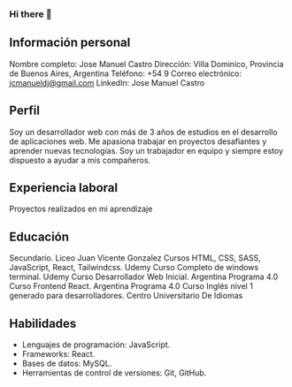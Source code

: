 ### Hi there 👋

<!--
**josemanuell/josemanuell** is a ✨ _special_ ✨ repository because its `README.md` (this file) appears on your GitHub profile.

Here are some ideas to get you started:

- 🔭 I’m currently working on ...
- 🌱 I’m currently learning ...
- 👯 I’m looking to collaborate on ...
- 🤔 I’m looking for help with ...
- 💬 Ask me about ...
- 📫 How to reach me: ...
- 😄 Pronouns: ...
- ⚡ Fun fact: ...
-->
## Información personal
Nombre completo: Jose Manuel Castro
Dirección: Villa Dominico, Provincia de Buenos Aires, Argentina
Teléfono: +54 9 
Correo electrónico: jcmanueldj@gmail.com
LinkedIn: Jose Manuel Castro

## Perfil
Soy un desarrollador web con más de 3 años de estudios en el desarrollo de aplicaciones web.
Me apasiona trabajar en proyectos desafiantes y aprender nuevas tecnologías. Soy un trabajador en equipo 
y siempre estoy dispuesto a ayudar a mis compañeros.

## Experiencia laboral
Proyectos realizados en mi aprendizaje

## Educación
Secundario. Liceo Juan Vicente Gonzalez
Cursos HTML, CSS, SASS, JavaScript, React, Tailwindcss. Udemy
Curso Completo de windows terminal. Udemy
Curso Desarrollador Web Inicial. Argentina Programa 4.0
Curso Frontend React. Argentina Programa 4.0
Curso Inglés nivel 1 generado para desarrolladores. Centro Universitario De Idiomas

## Habilidades
- Lenguajes de programación: JavaScript.
- Frameworks: React.
- Bases de datos: MySQL.
- Herramientas de control de versiones: Git, GitHub.
